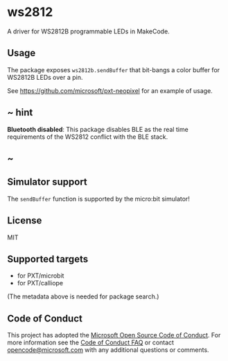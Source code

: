 # ws2812

A driver for WS2812B programmable LEDs in MakeCode.

## Usage

The package exposes ``ws2812b.sendBuffer`` that bit-bangs a color buffer for WS2812B LEDs over a pin.

See https://github.com/microsoft/pxt-neopixel for an example of usage.

## ~ hint
 
**Bluetooth disabled**: This package disables BLE as the real time requirements of the WS2812 conflict with the BLE stack.

## ~

## Simulator support

The ``sendBuffer`` function is supported by the micro:bit simulator!

## License

MIT

## Supported targets

* for PXT/microbit
* for PXT/calliope

(The metadata above is needed for package search.)


## Code of Conduct

This project has adopted the [Microsoft Open Source Code of Conduct](https://opensource.microsoft.com/codeofconduct/). For more information see the [Code of Conduct FAQ](https://opensource.microsoft.com/codeofconduct/faq/) or contact [opencode@microsoft.com](mailto:opencode@microsoft.com) with any additional questions or comments.
